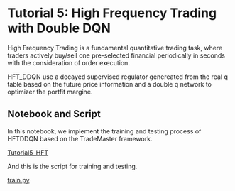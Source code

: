 # Tutorial 5: High Frequency Trading with Double DQN

High Frequency Trading is a fundamental quantitative trading task, where traders actively buy/sell one pre-selected financial periodically in seconds with the consideration of order execution.

HFT_DDQN use a decayed supervised regulator genereated from the real q table based on the future price information and a double q network to optimizer the portfit margine.

## Notebook and Script
In this notebook, we implement the training and testing process of HFTDDQN based on the TradeMaster framework.

[Tutorial5_HFT](https://github.com/TradeMaster-NTU/TradeMaster/blob/main/tutorial/Tutorial5_HFT.ipynb)

And this is the script for training and testing.

[train.py](https://github.com/TradeMaster-NTU/TradeMaster/blob/1.0.0/tools/high_frequency_trading/train.py)